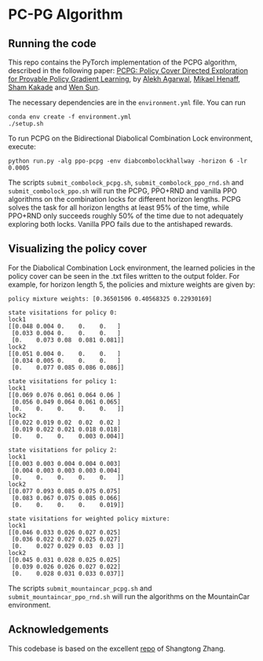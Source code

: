 # PC-PG Algorithm 


## Running the code

This repo contains the PyTorch implementation of the PCPG algorithm, described in the following paper: [PCPG: Policy Cover Directed Exploration for Provable Policy Gradient Learning](https://arxiv.org/abs/2007.08459), by [Alekh Agarwal](http://alekhagarwal.net/), [Mikael Henaff](http://mikaelhenaff.net), [Sham Kakade](https://homes.cs.washington.edu/~sham/) and [Wen Sun](https://wensun.github.io/).

The necessary dependencies are in the ```environment.yml``` file. You can run

```
conda env create -f environment.yml
./setup.sh
```

To run PCPG on the Bidirectional Diabolical Combination Lock environment, execute:


```
python run.py -alg ppo-pcpg -env diabcombolockhallway -horizon 6 -lr 0.0005
```

The scripts ```submit_combolock_pcpg.sh```, ```submit_combolock_ppo_rnd.sh``` and ```submit_combolock_ppo.sh``` will run the PCPG, PPO+RND and vanilla PPO algorithms on the combination locks for different horizon lengths. PCPG solves the task for all horizon lengths at least 95% of the time, while PPO+RND only succeeds roughly 50% of the time due to not adequately exploring both locks. Vanilla PPO fails due to the antishaped rewards. 


## Visualizing the policy cover

For the Diabolical Combination Lock environment, the learned policies in the policy cover can be seen in the .txt files written to the output folder. For example, for horizon length 5, the policies and mixture weights are given by:

```
policy mixture weights: [0.36501506 0.40568325 0.22930169]

state visitations for policy 0:
lock1
[[0.048 0.004 0.    0.    0.   ]
 [0.033 0.004 0.    0.    0.   ]
 [0.    0.073 0.08  0.081 0.081]]
lock2
[[0.051 0.004 0.    0.    0.   ]
 [0.034 0.005 0.    0.    0.   ]
 [0.    0.077 0.085 0.086 0.086]]

state visitations for policy 1:
lock1
[[0.069 0.076 0.061 0.064 0.06 ]
 [0.056 0.049 0.064 0.061 0.065]
 [0.    0.    0.    0.    0.   ]]
lock2
[[0.022 0.019 0.02  0.02  0.02 ]
 [0.019 0.022 0.021 0.018 0.018]
 [0.    0.    0.    0.003 0.004]]

state visitations for policy 2:
lock1
[[0.003 0.003 0.004 0.004 0.003]
 [0.004 0.003 0.003 0.003 0.004]
 [0.    0.    0.    0.    0.   ]]
lock2
[[0.077 0.093 0.085 0.075 0.075]
 [0.083 0.067 0.075 0.085 0.066]
 [0.    0.    0.    0.    0.019]]

state visitations for weighted policy mixture:
lock1
[[0.046 0.033 0.026 0.027 0.025]
 [0.036 0.022 0.027 0.025 0.027]
 [0.    0.027 0.029 0.03  0.03 ]]
lock2
[[0.045 0.031 0.028 0.025 0.025]
 [0.039 0.026 0.026 0.027 0.022]
 [0.    0.028 0.031 0.033 0.037]]
```

The scripts ```submit_mountaincar_pcpg.sh``` and ```submit_mountaincar_ppo_rnd.sh``` will run the algorithms on the MountainCar environment.


## Acknowledgements

This codebase is based on the excellent [repo](https://github.com/ShangtongZhang/DeepRL) of Shangtong Zhang.